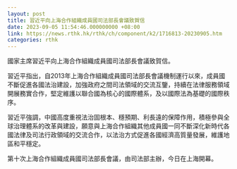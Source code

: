 ```yaml
---
layout: post
title: 習近平向上海合作組織成員國司法部長會議致賀信
date: 2023-09-05 11:54:46.000000000 +08:00
link: https://news.rthk.hk/rthk/ch/component/k2/1716813-20230905.htm
categories: rthk
---
```


國家主席習近平向上海合作組織成員國司法部長會議致賀信。

習近平指出，自2013年上海合作組織成員國司法部長會議機制運行以來，成員國不斷促進各國法治建設，加強政府之間司法領域的交流互鑒，持續在法律服務領域開展務實合作，堅定維護以聯合國為核心的國際體系，及以國際法為基礎的國際秩序。

習近平強調，中國高度重視法治固根本、穩預期、利長遠的保障作用，積極參與全球治理體系的改革與建設，願意與上海合作組織其他成員國一同不斷深化新時代各國法律及司法行政領域的交流合作，以法治方式促進各國經濟高質量發展，維護地區和平穩定。

第十次上海合作組織成員國司法部長會議，由司法部主辦，今日在上海開幕。
